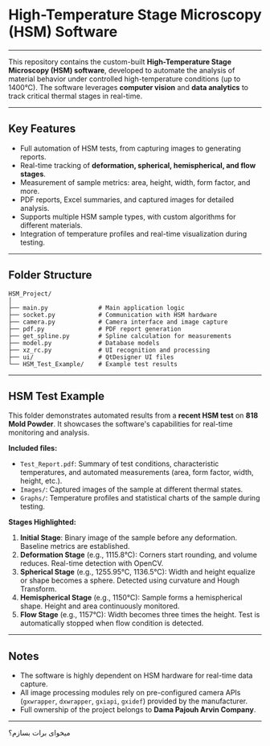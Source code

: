 # High-Temperature Stage Microscopy (HSM) Software

---

This repository contains the custom-built **High-Temperature Stage Microscopy (HSM) software**, developed to automate the analysis of material behavior under controlled high-temperature conditions (up to 1400°C). The software leverages **computer vision** and **data analytics** to track critical thermal stages in real-time.

---

## Key Features

* Full automation of HSM tests, from capturing images to generating reports.
* Real-time tracking of **deformation, spherical, hemispherical, and flow stages**.
* Measurement of sample metrics: area, height, width, form factor, and more.
* PDF reports, Excel summaries, and captured images for detailed analysis.
* Supports multiple HSM sample types, with custom algorithms for different materials.
* Integration of temperature profiles and real-time visualization during testing.

---

## Folder Structure

```
HSM_Project/
│
├── main.py              # Main application logic
├── socket.py            # Communication with HSM hardware
├── camera.py            # Camera interface and image capture
├── pdf.py               # PDF report generation
├── get_spline.py        # Spline calculation for measurements
├── model.py             # Database models
├── xz_rc.py             # UI recognition and processing
├── ui/                  # QtDesigner UI files
└── HSM_Test_Example/    # Example test results
```

---

## HSM Test Example

This folder demonstrates automated results from a **recent HSM test** on **818 Mold Powder**. It showcases the software's capabilities for real-time monitoring and analysis.

**Included files:**

* `Test_Report.pdf`: Summary of test conditions, characteristic temperatures, and automated measurements (area, form factor, width, height, etc.).
* `Images/`: Captured images of the sample at different thermal states.
* `Graphs/`: Temperature profiles and statistical charts of the sample during testing.

**Stages Highlighted:**

1. **Initial Stage**: Binary image of the sample before any deformation. Baseline metrics are established.
2. **Deformation Stage** (e.g., 1115.8°C): Corners start rounding, and volume reduces. Real-time detection with OpenCV.
3. **Spherical Stage** (e.g., 1255.95°C, 1136.5°C): Width and height equalize or shape becomes a sphere. Detected using curvature and Hough Transform.
4. **Hemispherical Stage** (e.g., 1150°C): Sample forms a hemispherical shape. Height and area continuously monitored.
5. **Flow Stage** (e.g., 1157°C): Width becomes three times the height. Test is automatically stopped when flow condition is detected.

---

## Notes

* The software is highly dependent on HSM hardware for real-time data capture.
* All image processing modules rely on pre-configured camera APIs (`gxwrapper`, `dxwrapper`, `gxiapi`, `gxidef`) provided by the manufacturer.
* Full ownership of the project belongs to **Dama Pajouh Arvin Company**.

---


میخوای برات بسازم؟
